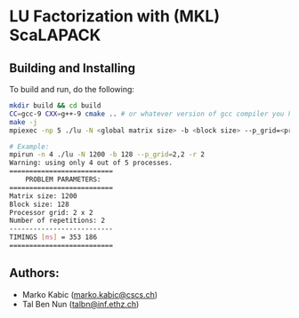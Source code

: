 # LU Factorization with (MKL) ScaLAPACK

## Building and Installing

To build and run, do the following:

```bash
mkdir build && cd build
CC=gcc-9 CXX=g++-9 cmake .. # or whatever version of gcc compiler you have
make -j
mpiexec -np 5 ./lu -N <global matrix size> -b <block size> --p_grid=<prow>,<pcol> -r <num of repetitions>

# Example:
mpirun -n 4 ./lu -N 1200 -b 128 --p_grid=2,2 -r 2
Warning: using only 4 out of 5 processes.
==========================
    PROBLEM PARAMETERS:
==========================
Matrix size: 1200
Block size: 128
Processor grid: 2 x 2
Number of repetitions: 2
--------------------------
TIMINGS [ms] = 353 186
==========================
```

## Authors:
- Marko Kabic (marko.kabic@cscs.ch)
- Tal Ben Nun (talbn@inf.ethz.ch)
